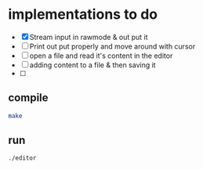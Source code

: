 # implementations to do

- [x] Stream input in rawmode & out put it
- [ ] Print out put properly and move around with cursor
- [ ] open a file and read it's content in the editor
- [ ] adding content to a file & then saving it
- [ ]

## compile

```bash
make
```

## run

```bash
./editor
```
